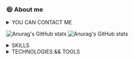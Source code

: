 ### 😄 About me

<details>
<summary>YOU CAN CONTACT ME</summary>
  <ul>
    <li><a href="mailto:playsoksana@gmail.com"><img alt="Gmail" src="https://camo.githubusercontent.com/2507f2e7abe8808279ed1a76c50f0cfe045c0c30ac51ce2fab1e3a53de22684e/68747470733a2f2f696d672e736869656c64732e696f2f62616467652f476d61696c2d4431343833363f266c6f676f3d676d61696c266c6f676f436f6c6f723d7768697465" data-canonical-src="https://img.shields.io/badge/Gmail-D14836?&amp;logo=gmail&amp;logoColor=white" style="max-width: 100%;"></a></li>
     <li><a href="https://www.linkedin.com/in/plyas/" rel="nofollow"><img alt="LinkedIn" src="https://camo.githubusercontent.com/c865ad1d5303b4339da05b03cdc2a8326edaab83c6dc3f309067c4de0e1771ba/68747470733a2f2f696d672e736869656c64732e696f2f62616467652f6c696e6b6564696e2d3030373742353f266c6f676f3d6c696e6b6564696e266c6f676f436f6c6f723d7768697465" data-canonical-src="https://img.shields.io/badge/linkedin-0077B5?&amp;logo=linkedin&amp;logoColor=white" style="max-width: 100%;"></a></li>
     <li><a href="https://t.me/Ksu_Plyas" rel="nofollow"><img alt="Telegram" src="https://camo.githubusercontent.com/d9bf48911b05fc018227eb4680ffd72018b99ee4b3bdc6cf942a11544d5dd7ef/68747470733a2f2f696d672e736869656c64732e696f2f62616467652f54656c656772616d2d3030383843433f6c6f676f3d74656c656772616d266c6f676f436f6c6f723d7768697465" data-canonical-src="https://img.shields.io/badge/Telegram-0088CC?logo=telegram&amp;logoColor=white" style="max-width: 100%;"></a></li>
  </ul> 
   </details>

![Anurag's GitHub stats](https://github-readme-stats.vercel.app/api/top-langs/?username=playsoksana&title_color=ffffff&show_icons=true&text_color=c9cacc&icon_color=2bbc8a&bg_color=1d1f21&langs_count=3)
![Anurag's GitHub stats](https://github-readme-stats.vercel.app/api?username=playsoksana&show_icons=true&theme=radical)

<details>
<summary>SKILLS</summary>
  <ul>
    <li>Scrum</li>
     <li>Teamwork</li>
     <li>Enthusiast</li>
     <li>Fast learner</li>
  </ul> 
   </details>
    
 <details>
<summary>TECHNOLOGIES && TOOLS</summary> 
<p><a href="https://en.wikipedia.org/wiki/HTML" rel="nofollow"><img align="left" src="https://raw.githubusercontent.com/playsoksana/icons/2bbc811918a5e87ac4a152f7b312be072c9a3c8c/language_and_tools/square/html/html.svg" alt="html5" height="42px" style="max-width: 100%;"></a>
<a href="https://en.wikipedia.org/wiki/CSS" rel="nofollow"><img align="left" src="https://raw.githubusercontent.com/playsoksana/icons/2bbc811918a5e87ac4a152f7b312be072c9a3c8c/language_and_tools/square/css/css.svg" alt="css3" height="42px" style="max-width: 100%;"></a>
<a href="https://sass-lang.com/" rel="nofollow"><img align="left" src="https://raw.githubusercontent.com/playsoksana/icons/2bbc811918a5e87ac4a152f7b312be072c9a3c8c/language_and_tools/square/sass/sass.svg" alt="sass" height="42px" style="max-width: 100%;"></a>  
<a href="https://developer.mozilla.org/en-US/docs/Web/JavaScript" rel="nofollow"><img align="left" src="https://raw.githubusercontent.com/playsoksana/icons/2bbc811918a5e87ac4a152f7b312be072c9a3c8c/language_and_tools/square/javascript/javascript.svg" alt="JavaScript" height="42px" style="max-width: 100%;"></a>
<a href="https://parceljs.org/" rel="nofollow"><img align="left" src="https://raw.githubusercontent.com/playsoksana/icons/2bbc811918a5e87ac4a152f7b312be072c9a3c8c/language_and_tools/square/parcel/parcel.svg" alt="parcel" height="42px" style="max-width: 100%;"></a>
<a href="https://webpack.js.org" rel="nofollow"><img align="left" src="https://raw.githubusercontent.com/playsoksana/icons/2bbc811918a5e87ac4a152f7b312be072c9a3c8c/language_and_tools/square/webpack/webpack.svg" alt="webpack" height="42px" style="max-width: 100%;"></a>  
  <a href="https://create-react-app.dev/" rel="nofollow"><img align="left" src="https://raw.githubusercontent.com/playsoksana/icons/2bbc811918a5e87ac4a152f7b312be072c9a3c8c/language_and_tools/square/react/react.svg" alt="react" height="42px" style="max-width: 100%;"></a>
  <a href="https://nodejs.org/uk/" rel="nofollow"><img align="left" src="https://raw.githubusercontent.com/playsoksana/icons/2bbc811918a5e87ac4a152f7b312be072c9a3c8c/language_and_tools/square/node/node.svg" alt="Node.js" height="42px" style="max-width: 100%;"></a>
<a href="https://redux.js.org/" rel="nofollow"><img align="left" src="https://raw.githubusercontent.com/playsoksana/icons/2bbc811918a5e87ac4a152f7b312be072c9a3c8c/language_and_tools/square/redux/redux.svg" alt="Redux" height="42px" style="max-width: 100%;"></a>
<a href="https://git-scm.com/" rel="nofollow"><img align="left" src="https://raw.githubusercontent.com/playsoksana/icons/2bbc811918a5e87ac4a152f7b312be072c9a3c8c/language_and_tools/square/git-scm/git-scm.svg" alt="git" height="42px" style="max-width: 100%;"></a>
<a href="https://www.figma.com/" rel="nofollow"><img align="left" src="https://raw.githubusercontent.com/playsoksana/icons/2bbc811918a5e87ac4a152f7b312be072c9a3c8c/language_and_tools/square/figma/figma.svg" alt="figma" height="42px" style="max-width: 100%;"></a>  
<a href="https://www.netlify.com/" rel="nofollow"><img align="left" src="https://raw.githubusercontent.com/playsoksana/icons/2bbc811918a5e87ac4a152f7b312be072c9a3c8c/language_and_tools/square/netlify/netlify.svg" alt="netlify" height="42px" style="max-width: 100%;"></a>
<a href="https://code.visualstudio.com/" rel="nofollow"><img align="left" src="https://raw.githubusercontent.com/playsoksana/icons/2bbc811918a5e87ac4a152f7b312be072c9a3c8c/language_and_tools/square/vsc/vsc.svg" alt="visual studio code" height="42px" style="max-width: 100%;"></a>  
<a href="https://getbootstrap.com/" rel="nofollow"><img align="left" src="https://raw.githubusercontent.com/playsoksana/icons/2bbc811918a5e87ac4a152f7b312be072c9a3c8c/language_and_tools/square/bootstrap/bootstrap.svg" alt="bootstrap" height="42px" style="max-width: 100%;"></a>
<a href="https://handlebarsjs.com/" rel="nofollow"><img align="left" src="https://raw.githubusercontent.com/playsoksana/icons/2bbc811918a5e87ac4a152f7b312be072c9a3c8c/language_and_tools/square/handlebars/handlebars-01.svg" alt="handlebars" height="42px" style="max-width: 100%;"></a>
<a href="https://www.npmjs.com/" rel="nofollow"><img align="left" src="https://raw.githubusercontent.com/playsoksana/icons/2bbc811918a5e87ac4a152f7b312be072c9a3c8c/language_and_tools/square/npm/npm.svg" alt="npm" height="42px" style="max-width: 100%;"></a></p>
  </details>
